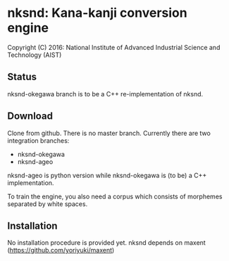 # nksnd: Kana-kanji conversion engine

Copyright (C) 2016: National Institute of Advanced Industrial Science and Technology (AIST)

## Status
nksnd-okegawa branch is to be a C++ re-implementation of nksnd.

## Download
Clone from github.  There is no master branch.  Currently there are two integration branches:

- nksnd-okegawa
- nksnd-ageo

nksnd-ageo is python version while nksnd-okegawa is (to be) a C++ implementation.

To train the engine, you also need a corpus which consists of morphemes separated by white spaces.

## Installation
No installation procedure is provided yet.  nksnd depends on maxent (https://github.com/yoriyuki/maxent)
